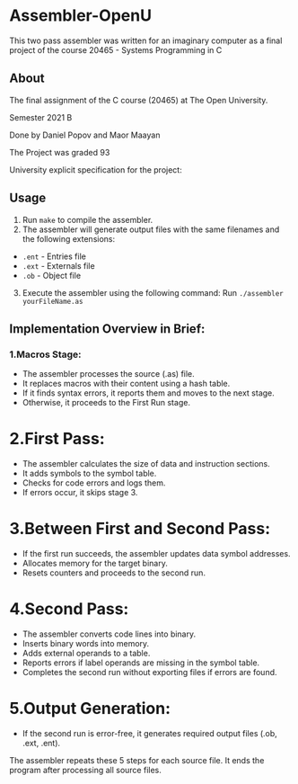 # Assembler-OpenU
This two pass assembler was written for an imaginary computer as a final project of the course 20465 - Systems Programming in C

## About

The final assignment of the C course (20465) at The Open University.

Semester 2021 B

Done by Daniel Popov and Maor Maayan 

The Project was graded 93

University explicit specification for the project:


## Usage

1. Run `make` to compile the assembler.
2. The assembler will generate output files with the same filenames and the following extensions:
- `.ent` - Entries file
- `.ext` - Externals file
- `.ob` - Object file              
3. Execute the assembler using the following command:
Run `./assembler yourFileName.as`
  
## Implementation Overview in Brief:

### 1.Macros Stage:
- The assembler processes the source (.as) file.
- It replaces macros with their content using a hash table.
- If it finds syntax errors, it reports them and moves to the next stage.
- Otherwise, it proceeds to the First Run stage.

# 2.First Pass:
- The assembler calculates the size of data and instruction sections.
- It adds symbols to the symbol table.
- Checks for code errors and logs them.
- If errors occur, it skips stage 3.

# 3.Between First and Second Pass:
- If the first run succeeds, the assembler updates data symbol addresses.
- Allocates memory for the target binary.
- Resets counters and proceeds to the second run.

# 4.Second Pass:
- The assembler converts code lines into binary.
- Inserts binary words into memory.
- Adds external operands to a table.
- Reports errors if label operands are missing in the symbol table.
- Completes the second run without exporting files if errors are found.

# 5.Output Generation:
- If the second run is error-free, it generates required output files (.ob, .ext, .ent).

The assembler repeats these 5 steps for each source file.
It ends the program after processing all source files.









